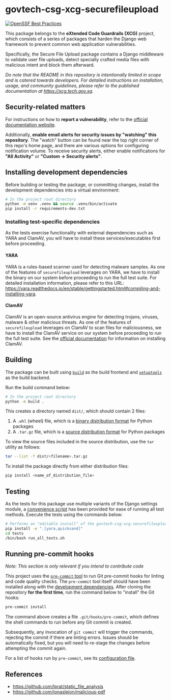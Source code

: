 # govtech-csg-xcg-securefileupload

[![OpenSSF Best Practices](https://www.bestpractices.dev/projects/8504/badge)](https://www.bestpractices.dev/projects/8504)

This package belongs to the **eXtended Code Guardrails (XCG)** project, which consists of a series of packages that harden the Django web framework to prevent common web application vulnerabilities.

Specifically, the Secure File Upload package contains a Django middleware to validate user file uploads, detect specially crafted media files with malicious intent and block them afterward.

*Do note that the README in this repository is intentionally limited in scope and is catered towards developers. For detailed instructions on installation, usage, and community guidelines, please refer to the published documentation at https://xcg.tech.gov.sg.*

## Security-related matters

For instructions on how to **report a vulnerability**, refer to the [official documentation website](https://xcg.tech.gov.sg/community/vulnerabilities).

Additionally, **enable email alerts for security issues by "watching" this repository**. The "watch" button can be found near the top right corner of this repo's home page, and there are various options for configuring notification volume. To receive security alerts, either enable notifications for **"All Activity"** or **"Custom -> Security alerts"**.

## Installing development dependencies

Before building or testing the package, or committing changes, install the development dependencies into a virtual environment:

```sh
# In the project root directory
python -m venv .venv && source .venv/bin/activate
pip install -r requirements-dev.txt
```

### Installing test-specific dependencies

As the tests exercise functionality with external dependencies such as YARA and ClamAV, you will have to install these services/executables first before proceeding.

#### YARA

YARA is a rules-based scanner used for detecting malware samples. As one of the features of `securefileupload` leverages on YARA, we have to install the binary on our system before proceeding to run the full test suite. For detailed installation information, please refer to this URL: https://yara.readthedocs.io/en/stable/gettingstarted.html#compiling-and-installing-yara.


#### ClamAV

ClamAV is an open-source antivirus engine for detecting trojans, viruses, malware & other malicious threats. As one of the features of `securefileupload` leverages on ClamAV to scan files for maliciousness, we have to install the ClamAV service on our system before proceeding to run the full test suite. See the [official documentation](https://docs.clamav.net/manual/Installing.html) for information on installing ClamAV.

## Building

The package can be built using [`build`](https://pypa-build.readthedocs.io/en/latest/) as the build frontend and [`setuptools`](https://setuptools.pypa.io/en/latest/) as the build backend.

Run the build command below:

```sh
# In the project root directory
python -m build .
```

This creates a directory named `dist/`, which should contain 2 files:

1. A `.whl` (wheel) file, which is a [binary distribution format](https://packaging.python.org/en/latest/specifications/binary-distribution-format/) for Python packages
2. A `.tar.gz` file, which is a [source distribution format](https://packaging.python.org/en/latest/specifications/source-distribution-format/) for Python packages

To view the source files included in the source distribution, use the `tar` utility as follows:

```sh
tar --list -f dist/<filename>.tar.gz
```

To install the package directly from either distribution files:

```sh
pip install <name_of_distribution_file>
```

## Testing

As the tests for this package use multiple variants of the Django settings module, a [convenience script](./tests/run_all_tests.sh) has been provided for ease of running all test methods. Execute the tests using the commands below:

```sh
# Performs an "editable install" of the govtech-csg-xcg-securefileupload package with the yara and quicksand optional dependencies
pip install -e ".[yara,quicksand]"
cd tests
/bin/bash run_all_tests.sh
```

## Running pre-commit hooks

*Note: This section is only relevant if you intend to contribute code*

This project uses the [`pre-commit` tool](https://pre-commit.com) to run Git pre-commit hooks for linting and code quality checks. The `pre-commit` tool itself should have been installed along with the [development dependencies](#installing-development-dependencies). After cloning the repository **for the first time**, run the command below to "install" the Git hooks:

```sh
pre-commit install
```

The command above creates a file `.git/hooks/pre-commit`, which defines the shell commands to run before any Git commit is created.

Subsequently, any invocation of `git commit` will trigger the commands, rejecting the commit if there are linting errors. Issues should be automatically fixed, but you will need to re-stage the changes before attempting the commit again.

For a list of hooks run by `pre-commit`, see its [configuration file](.pre-commit-config.yaml).

## References

* https://github.com/lprat/static_file_analysis
* https://github.com/jonaslejon/malicious-pdf
